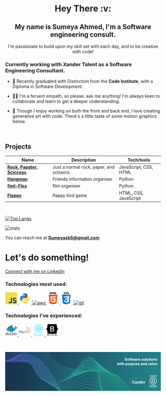 
<h1 align="center">Hey There :v:</h1>
<h2 align="center">My name is Sumeya Ahmed, I'm a Software engineering consult.</h2>
<p align="center">I'm passionate to build upon my skill set with each day, and to be creative with code!</p>

  <h3>Currently working with Xander Talent as a Software Engineering Consultant.</h3>
</div>

- :open_book: Recently graduated with Distinction from the **Code Institute**, with a Diploma in Software Development.

- :raising_hand_man: I'm a fervent empath, so please, ask me anything! I'm always keen to collaborate and learn to get a deeper understanding.

- :art: Though I enjoy working on both the front and back end, I love creating generative art with code. There's a little taste of some motion graphics below.

<br>

## <a name="projects">Projects</a>

| Name                         | Description                     | Tech/tools                                                        |
| -----------------------------| ------------------------        | ----------------------
| **[Rock, Papater, Sciccess][1]**      | Just a normal rock, paper, and scissors      | JavaScript, CSS, HTML
| **[Hangman][2]**       | Friends information organiser   | Python
| **[fiml-Flex][3]**               | film organiser    | Python  
| **[Flappy][4]**       | flappy bird game               |  HTML, CSS, JavaScript  

<br>

[![Top Langs](https://github-readme-stats.vercel.app/api/top-langs/?username=YA-Maya&layout=compact)](https://github.com/anuraghazra/github-readme-stats)

![stats](https://github-readme-stats.vercel.app/api?username=YA-Maya&show_icons=true&&count_private=true&include_all_commits=true)

<!-- <p><img align="center" src="https://github-readme-streak-stats.herokuapp.com/?user=court534&" alt="court534" /></p> -->

You can reach me at **Sumeyask6@gmail.com**

# Let's do something!
<p><a href="https://www.linkedin.com/in/sumeya-ahmed/">Connect with me on LinkedIn</a>

### Technologies most used:
<p align="left"> <a href="https://developer.mozilla.org/en-US/docs/Web/JavaScript" target="_blank" rel="noreferrer"> <img src="https://raw.githubusercontent.com/devicons/devicon/master/icons/javascript/javascript-original.svg" alt="javascript" width="40" height="40"/> </a> <a href="https://www.python.org" target="_blank" rel="noreferrer"> <img src="https://raw.githubusercontent.com/devicons/devicon/master/icons/python/python-original.svg" alt="python" width="40" height="40"/> </a>   <a href="https://aws.amazon.com" target="_blank" rel="noreferrer"> <img src="https://cdn.jsdelivr.net/gh/devicons/devicon/icons/amazonwebservices/amazonwebservices-original.svg" alt="aws" width="40" height="40"/> </a> <a href="https://www.w3.org/html/" target="_blank" rel="noreferrer"> <img src="https://raw.githubusercontent.com/devicons/devicon/master/icons/html5/html5-original-wordmark.svg" alt="html5" width="40" height="40"/> </a> <a href="https://www.w3schools.com/css/" target="_blank" rel="noreferrer"> <img src="https://raw.githubusercontent.com/devicons/devicon/master/icons/css3/css3-original-wordmark.svg" alt="css3" width="40" height="40"/> </a> <a href="https://git-scm.com/" target="_blank" rel="noreferrer"> <img src="https://www.vectorlogo.zone/logos/git-scm/git-scm-icon.svg" alt="git" width="40" height="40"/> </a> </p>

### Technologies I've experienced:
<p align="left">  <a href="https://www.docker.com/" target="_blank" rel="noreferrer"> <img src="https://raw.githubusercontent.com/devicons/devicon/master/icons/docker/docker-original-wordmark.svg" alt="docker" width="40" height="40"/> </a> <a href="https://www.mysql.com/" target="_blank" rel="noreferrer"> <img src="https://raw.githubusercontent.com/devicons/devicon/master/icons/mysql/mysql-original-wordmark.svg" alt="mysql" width="40" height="40"/> </a> 
 </a>  <a href="https://reactjs.org/" target="_blank" rel="noreferrer"> <img src="https://raw.githubusercontent.com/devicons/devicon/master/icons/react/react-original-wordmark.svg" alt="react" width="40" height="40"/> </a> <a href="https://getbootstrap.com" target="_blank" rel="noreferrer"> <img src="https://raw.githubusercontent.com/devicons/devicon/master/icons/bootstrap/bootstrap-plain-wordmark.svg" alt="bootstrap" width="40" height="40"/> </a>  </p>

<br />

[1]:https://github.com/YA-Maya/Rock_Paper_Scissors
[2]:https://github.com/YA-Maya/Hangman
[3]:https://github.com/YA-Maya/Films-Flix
[4]:https://github.com/YA-Maya/flappy
  
  
<br>
<div align="center">
  <img src="https://raw.githubusercontent.com/OliverCadman/OliverCadman/master/assets/images/LinkedIn%20Software%20%26%20Data%20Engineering.png"></img>
  <br>
